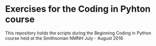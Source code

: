# Exercises for the Coding in Pyhton course

This repository holds the scripts during the Beginning Coding in Python course held at the Smithsonian NMNH July - August 2016